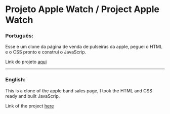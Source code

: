 # Projeto Apple Watch / Project Apple Watch

### Português:

Esse é um clone da página de venda de pulseiras da apple, peguei o HTML e o CSS pronto e construí o JavaScrip.

Link do projeto [aqui](https://apple-band-page.netlify.app)

---

### English:

This is a clone of the apple band sales page, I took the HTML and CSS ready and built JavaScrip.

Link of the project [here](https://apple-band-page.netlify.app)
